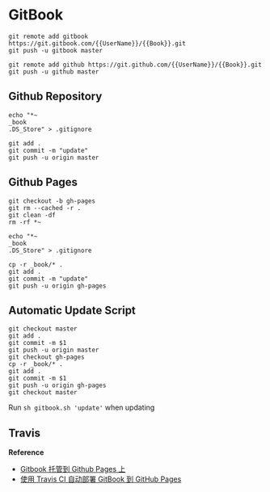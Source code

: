 # GitBook

```text
git remote add gitbook https://git.gitbook.com/{{UserName}}/{{Book}}.git
git push -u gitbook master

git remote add github https://git.github.com/{{UserName}}/{{Book}}.git
git push -u github master
```

## Github Repository

```text
echo "*~
_book
.DS_Store" > .gitignore

git add .
git commit -m "update"
git push -u origin master
```

## Github Pages

```text
git checkout -b gh-pages
git rm --cached -r .
git clean -df
rm -rf *~

echo "*~
_book
.DS_Store" > .gitignore

cp -r _book/* .
git add .
git commit -m "update"
git push -u origin gh-pages
```

## Automatic Update Script

```text
git checkout master
git add .
git commit -m $1
git push -u origin master
git checkout gh-pages
cp -r _book/* .
git add .
git commit -m $1
git push -u origin gh-pages
git checkout master
```

Run `sh gitbook.sh 'update'` when updating

## Travis

 **Reference** 

* [Gitbook 托管到 Github Pages 上](http://yangjh.oschina.io/gitbook/UsingPages.html)
* [使用 Travis CI 自动部署 GitBook 到 GitHub Pages](gitbook.md)

